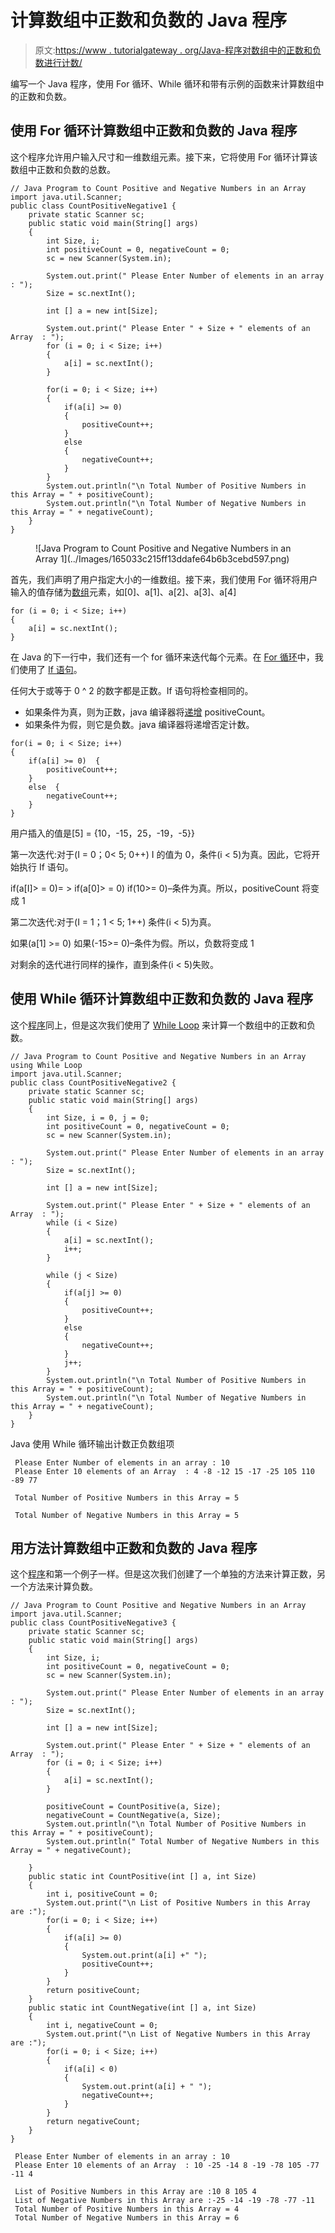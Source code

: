 # 计算数组中正数和负数的 Java 程序

> 原文:[https://www . tutorialgateway . org/Java-程序对数组中的正数和负数进行计数/](https://www.tutorialgateway.org/java-program-to-count-positive-and-negative-numbers-in-an-array/)

编写一个 Java 程序，使用 For 循环、While 循环和带有示例的函数来计算数组中的正数和负数。

## 使用 For 循环计算数组中正数和负数的 Java 程序

这个程序允许用户输入尺寸和一维数组元素。接下来，它将使用 For 循环计算该数组中正数和负数的总数。

```
// Java Program to Count Positive and Negative Numbers in an Array
import java.util.Scanner;
public class CountPositiveNegative1 {
	private static Scanner sc;
	public static void main(String[] args) 
	{
		int Size, i;
		int positiveCount = 0, negativeCount = 0;
		sc = new Scanner(System.in);

		System.out.print(" Please Enter Number of elements in an array : ");
		Size = sc.nextInt();	

		int [] a = new int[Size];

		System.out.print(" Please Enter " + Size + " elements of an Array  : ");
		for (i = 0; i < Size; i++)
		{
			a[i] = sc.nextInt();
		}   

		for(i = 0; i < Size; i++)
		{
			if(a[i] >= 0)
			{
				positiveCount++;
			}
			else
			{
				negativeCount++;
			}
		}		
		System.out.println("\n Total Number of Positive Numbers in this Array = " + positiveCount);
		System.out.println("\n Total Number of Negative Numbers in this Array = " + negativeCount);
	}
}
```

<figure class="wp-block-image">![Java Program to Count Positive and Negative Numbers in an Array 1](../Images/165033c215ff13ddafe64b6b3cebd597.png)</figure>

首先，我们声明了用户指定大小的一维数组。接下来，我们使用 For 循环将用户输入的值存储为[数组](https://www.tutorialgateway.org/java-array/)元素，如[0]、a[1]、a[2]、a[3]、a[4]

```
for (i = 0; i < Size; i++)
{
	a[i] = sc.nextInt();
}
```

在 Java 的下一行中，我们还有一个 for 循环来迭代每个元素。在 [For 循环](https://www.tutorialgateway.org/java-for-loop/)中，我们使用了 [If 语句](https://www.tutorialgateway.org/java-if-statement/)。

任何大于或等于 0 ^ 2 的数字都是正数。If 语句将检查相同的。

*   如果条件为真，则为正数，java 编译器将[递增](https://www.tutorialgateway.org/increment-and-decrement-operators-in-java/) positiveCount。
*   如果条件为假，则它是负数。java 编译器将递增否定计数。

```
for(i = 0; i < Size; i++)
{
	if(a[i] >= 0)  {
		positiveCount++;
	}
	else  {
		negativeCount++;
	}
}
```

用户插入的值是[5] = {10，-15，25，-19，-5}}

第一次迭代:对于(I = 0；0< 5; 0++)
I 的值为 0，条件(i < 5)为真。因此，它将开始执行 If 语句。

if(a[I]> = 0)= > if(a[0]> = 0)
if(10>= 0)–条件为真。所以，positiveCount 将变成 1

第二次迭代:对于(I = 1；1 < 5; 1++)
条件(i < 5)为真。

如果(a[1] >= 0)
如果(-15>= 0)–条件为假。所以，负数将变成 1

对剩余的迭代进行同样的操作，直到条件(i < 5)失败。

## 使用 While 循环计算数组中正数和负数的 Java 程序

这个[程序](https://www.tutorialgateway.org/learn-java-programs/)同上，但是这次我们使用了 [While Loop](https://www.tutorialgateway.org/java-while-loop/) 来计算一个数组中的正数和负数。

```
// Java Program to Count Positive and Negative Numbers in an Array using While Loop
import java.util.Scanner;
public class CountPositiveNegative2 {
	private static Scanner sc;
	public static void main(String[] args) 
	{
		int Size, i = 0, j = 0;
		int positiveCount = 0, negativeCount = 0;
		sc = new Scanner(System.in);

		System.out.print(" Please Enter Number of elements in an array : ");
		Size = sc.nextInt();	

		int [] a = new int[Size];

		System.out.print(" Please Enter " + Size + " elements of an Array  : ");
		while (i < Size)
		{
			a[i] = sc.nextInt();
			i++;
		}   

		while (j < Size)
		{
			if(a[j] >= 0)
			{
				positiveCount++;
			}
			else
			{
				negativeCount++;
			}
			j++;
		}		
		System.out.println("\n Total Number of Positive Numbers in this Array = " + positiveCount);
		System.out.println("\n Total Number of Negative Numbers in this Array = " + negativeCount);
	}
}
```

Java 使用 While 循环输出计数正负数组项

```
 Please Enter Number of elements in an array : 10
 Please Enter 10 elements of an Array  : 4 -8 -12 15 -17 -25 105 110 -89 77

 Total Number of Positive Numbers in this Array = 5

 Total Number of Negative Numbers in this Array = 5
```

## 用方法计算数组中正数和负数的 Java 程序

这个[程序](https://www.tutorialgateway.org/learn-java-programs/)和第一个例子一样。但是这次我们创建了一个单独的方法来计算正数，另一个方法来计算负数。

```
// Java Program to Count Positive and Negative Numbers in an Array
import java.util.Scanner;
public class CountPositiveNegative3 {
	private static Scanner sc;
	public static void main(String[] args) 
	{
		int Size, i;
		int positiveCount = 0, negativeCount = 0;
		sc = new Scanner(System.in);

		System.out.print(" Please Enter Number of elements in an array : ");
		Size = sc.nextInt();	

		int [] a = new int[Size];

		System.out.print(" Please Enter " + Size + " elements of an Array  : ");
		for (i = 0; i < Size; i++)
		{
			a[i] = sc.nextInt();
		}   

		positiveCount = CountPositive(a, Size);
		negativeCount = CountNegative(a, Size);		
		System.out.println("\n Total Number of Positive Numbers in this Array = " + positiveCount);
		System.out.println(" Total Number of Negative Numbers in this Array = " + negativeCount);

	}
	public static int CountPositive(int [] a, int Size)
	{
		int i, positiveCount = 0;
		System.out.print("\n List of Positive Numbers in this Array are :");  
		for(i = 0; i < Size; i++)
		{
			if(a[i] >= 0)
			{
				System.out.print(a[i] +" ");
				positiveCount++;
			}
		}
		return positiveCount;
	}
	public static int CountNegative(int [] a, int Size)
	{
		int i, negativeCount = 0;
		System.out.print("\n List of Negative Numbers in this Array are :");  
		for(i = 0; i < Size; i++)
		{
			if(a[i] < 0)
			{
				System.out.print(a[i] + " ");
				negativeCount++;
			}
		}
		return negativeCount;
	}
}
```

```
 Please Enter Number of elements in an array : 10
 Please Enter 10 elements of an Array  : 10 -25 -14 8 -19 -78 105 -77 -11 4

 List of Positive Numbers in this Array are :10 8 105 4 
 List of Negative Numbers in this Array are :-25 -14 -19 -78 -77 -11 
 Total Number of Positive Numbers in this Array = 4
 Total Number of Negative Numbers in this Array = 6
```